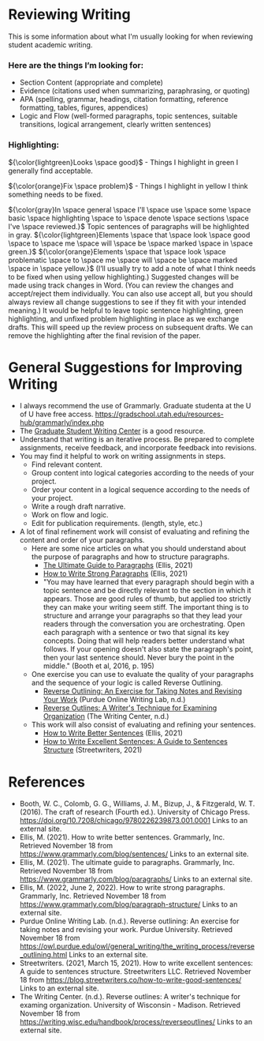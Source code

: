 # Reviewing Writing

This is some information about what I'm usually looking for when reviewing student academic writing.

### Here are the things I’m looking for: 

* Section Content (appropriate and complete)
* Evidence (citations used when summarizing, paraphrasing, or quoting)
* APA (spelling, grammar, headings, citation formatting, reference formatting, tables, figures, appendices)
* Logic and Flow (well-formed paragraphs, topic sentences, suitable transitions, logical arrangement, clearly written sentences)

### Highlighting:

${\color{lightgreen}Looks \space good}$ - Things I highlight in green I generally find acceptable.

${\color{orange}Fix \space problem}$ - Things I highlight in yellow I think something needs to be fixed.

${\color{gray}In \space general \space I'll \space use \space some \space basic \space highlighting \space to \space denote \space sections \space I've \space reviewed.}$ Topic sentences of paragraphs will be highlighted in gray. ${\color{lightgreen}Elements \space that \space look \space good \space to \space me \space will \space be \space marked \space in \space green.}$ ${\color{orange}Elements \space that \space look \space problematic \space to \space me \space will \space be \space marked \space in \space yellow.}$ (I’ll usually try to add a note of what I think needs to be fixed when using yellow highlighting.) Suggested changes will be made using track changes in Word. (You can review the changes and accept/reject them individually. You can also use accept all, but you should always review all change suggestions to see if they fit with your intended meaning.) It would be helpful to leave topic sentence highlighting, green highlighting, and unfixed problem highlighting in place as we exchange drafts. This will speed up the review process on subsequent drafts. We can remove the highlighting after the final revision of the paper.

# General Suggestions for Improving Writing

* I always recommend the use of Grammarly. Graduate studenta at the U of U have free access. https://gradschool.utah.edu/resources-hub/grammarly/index.php 
* The [Graduate Student Writing Center](https://writingcenter.utah.edu/) is a good resource.
* Understand that writing is an iterative process. Be prepared to complete assignments, receive feedback, and incorporate feedback into revisions.
* You may find it helpful to work on writing assignments in steps.
  * Find relevant content.
  * Group content into logical categories according to the needs of your project.
  * Order your content in a logical sequence according to the needs of your project.
  * Write a rough draft narrative.
  * Work on flow and logic.
  * Edit for publication requirements. (length, style, etc.)
* A lot of final refinement work will consist of evaluating and refining the content and order of your paragraphs.
  * Here are some nice articles on what you should understand about the purpose of paragraphs and how to structure paragraphs.
    * [The Ultimate Guide to Paragraphs](https://www.grammarly.com/blog/paragraphs/) (Ellis, 2021)
    * [How to Write Strong Paragraphs](https://www.grammarly.com/blog/paragraph-structure/) (Ellis, 2021)
    * "You may have learned that every paragraph should begin with a topic sentence and be directly relevant to the section in which it appears. Those are good rules of thumb, but applied too strictly they can make your writing seem stiff. The important thing is to structure and arrange your paragraphs so that they lead your readers through the conversation you are orchestrating. Open each paragraph with a sentence or two that signal its key concepts. Doing that will help readers better understand what follows. If your opening doesn't also state the paragraph's point, then your last sentence should. Never bury the point in the middle." (Booth et al, 2016, p. 195)
  * One exercise you can use to evaluate the quality of your paragraphs and the sequence of your logic is called Reverse Outlining.
    * [Reverse Outlining: An Exercise for Taking Notes and Revising Your Work](https://owl.purdue.edu/owl/general_writing/the_writing_process/reverse_outlining.html) (Purdue Online Writing Lab, n.d.)
    * [Reverse Outlines: A Writer's Technique for Examining Organization](https://writing.wisc.edu/handbook/process/reverseoutlines/) (The Writing Center, n.d.)
  * This work will also consist of evaluating and refining your sentences.
    * [How to Write Better Sentences](https://www.grammarly.com/blog/sentences/) (Ellis, 2021)
    * [How to Write Excellent Sentences: A Guide to Sentences Structure](https://blog.streetwriters.co/how-to-write-good-sentences/) (Streetwriters, 2021)

# References

* Booth, W. C., Colomb, G. G., Williams, J. M., Bizup, J., & Fitzgerald, W. T. (2016). The craft of research (Fourth ed.). University of Chicago Press. https://doi.org/10.7208/chicago/9780226239873.001.0001 Links to an external site.
* Ellis, M. (2021). How to write better sentences. Grammarly, Inc. Retrieved November 18 from https://www.grammarly.com/blog/sentences/ Links to an external site.
* Ellis, M. (2021). The ultimate guide to paragraphs. Grammarly, Inc. Retrieved November 18 from https://www.grammarly.com/blog/paragraphs/ Links to an external site.
* Ellis, M. (2022, June 2, 2022). How to write strong paragraphs. Grammarly, Inc. Retrieved November 18 from https://www.grammarly.com/blog/paragraph-structure/ Links to an external site.
* Purdue Online Writing Lab. (n.d.). Reverse outlining: An exercise for taking notes and revising your work. Purdue University. Retrieved November 18 from https://owl.purdue.edu/owl/general_writing/the_writing_process/reverse_outlining.html Links to an external site.
* Streetwriters. (2021, March 15, 2021). How to write excellent sentences: A guide to sentences structure. Streetwriters LLC. Retrieved November 18 from https://blog.streetwriters.co/how-to-write-good-sentences/ Links to an external site.
* The Writing Center. (n.d.). Reverse outlines: A writer's technique for examing organization. University of Wisconsin - Madison. Retrieved November 18 from https://writing.wisc.edu/handbook/process/reverseoutlines/ Links to an external site. 
